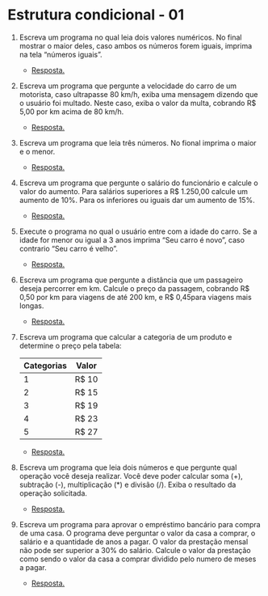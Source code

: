 # Estrutura condicional - 01

1. Escreva um programa no qual leia dois valores numéricos. No final mostrar o maior deles, caso ambos os números forem iguais, imprima na tela “números iguais”.

    * [Resposta.](exercicio_1.py)


2. Escreva  um  programa  que  pergunte  a  velocidade  do  carro  de  um  motorista,  caso ultrapasse  80 km/h,  exiba uma  mensagem  dizendo  que  o  usuário  foi  multado.  Neste  caso, exiba o valor da multa, cobrando R$ 5,00 por km acima de 80 km/h.

    * [Resposta.](exercicio_2.py)


3. Escreva um programa que leia três números. No fional imprima o maior e o menor. 

    * [Resposta.](exercicio_3.py)

4. Escreva um programa que pergunte o salário do funcionário e calcule o valor do aumento. Para salários superiores a R$ 1.250,00 calcule um aumento de 10%. Para os inferiores ou iguais dar um aumento de 15%.

    * [Resposta.](exercicio_4.py)

5. Execute o programa no qual o usuário entre com a idade do carro. Se a idade for menor ou igual a 3 anos imprima “Seu carro é novo”, caso contrario “Seu carro é velho”. 

    * [Resposta.](exercicio_5.py)

6. Escreva um programa que pergunte a distância que um passageiro deseja percorrer em km. Calcule o preço da passagem, cobrando R$ 0,50 por km para viagens de até 200 km, e R$ 0,45para viagens mais longas.

    * [Resposta.](exercicio_6.py)

7. Escreva um programa que calcular a categoria de um produto e determine o preço pela tabela: 

    | Categorias | Valor |
    |------------|-------|
    |     1      | R$ 10 | 
    |     2      | R$ 15 |
    |     3      | R$ 19 |
    |     4      | R$ 23 |
    |     5      | R$ 27 |

    * [Resposta.](exercicio_7.py)

8. Escreva um programa que leia dois números e que pergunte qual operação você deseja realizar.  Você  deve  poder  calcular  soma  (+),  subtração  (-),  multiplicação  (*)  e  divisão  (/). Exiba o resultado da operação solicitada.

    * [Resposta.](exercicio_8.py)

9. Escreva um programa para aprovar o empréstimo bancário para compra de uma casa. O programa deve perguntar o valor da casa a comprar, o salário e a quantidade de anos a pagar. O valor da prestação mensal não pode ser superior a 30% do salário. Calcule o valor da prestação como sendo o valor da casa a comprar dividido pelo numero de meses a pagar.

    * [Resposta.](exercicio_9.py)

